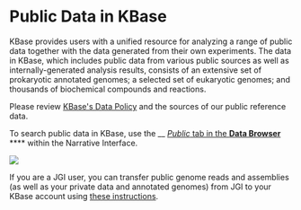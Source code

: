 # Public Data in KBase

KBase provides users with a unified resource for analyzing a range of public data together with the data generated from their own experiments. The data in KBase, which includes public data from various public sources as well as internally-generated analysis results, consists of an extensive set of prokaryotic annotated genomes; a selected set of eukaryotic genomes; and thousands of biochemical compounds and reactions.

Please review [KBase's Data Policy](https://www.kbase.us/data-policy-and-sources/) and the sources of our public reference data.

To search public data in KBase, use the __ [_Public_ tab in the **Data Browser** ](../getting-started/narrative/explore-data.md) **** within the Narrative Interface.

![](<../.gitbook/assets/selectingpublictab\_databrowser (1).gif>)

If you are a JGI user, you can transfer public genome reads and assemblies (as well as your private data and annotated genomes) from JGI to your KBase account using [these instructions](jgi-transfer.md).

